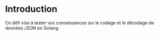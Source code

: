 # Introduction

Ce défi vise à tester vos connaissances sur le codage et le décodage de données JSON en Golang.
